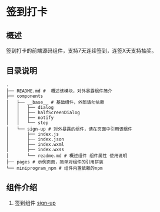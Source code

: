 # 签到打卡
## 概述
签到打卡的前端源码组件，支持7天连续签到，连签X天支持抽奖。

## 目录说明

```shell
.
├── README.md #  概述该模块，对外暴露组件简介
├── components
│   ├── __base__ # 基础组件，外部请勿依赖
│   │   ├── dialog
│   │   ├── halfScreenDialog
│   │   ├── notify
│   │   └── step
│   └── sign-up # 对外暴露的组件，请在页面中引用该组件
│       ├── index.js
│       ├── index.json
│       ├── index.wxml
│       ├── index.wxss
│       └── readme.md # 概述组件 组件属性 使用说明
├── pages # 示例页面，简单对组件的引用拼装
└── miniprogram_npm # 组件内置依赖的npm
```

## 组件介绍
1. 签到组件 [sign-up](./components/sign-up/README.md)